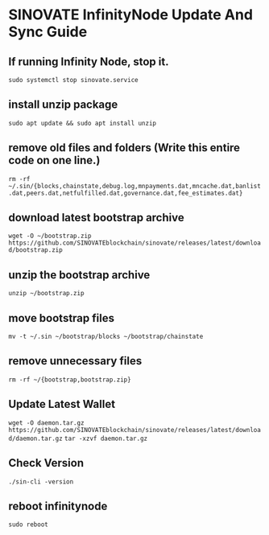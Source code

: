 # SINOVATE InfinityNode Update And Sync Guide

## If running Infinity Node, stop it.
``sudo systemctl stop sinovate.service``

## install unzip package
``sudo apt update && sudo apt install unzip``

## remove old files and folders (Write this entire code on one line.)
``rm -rf ~/.sin/{blocks,chainstate,debug.log,mnpayments.dat,mncache.dat,banlist.dat,peers.dat,netfulfilled.dat,governance.dat,fee_estimates.dat}``

## download latest bootstrap archive
``wget -O ~/bootstrap.zip https://github.com/SINOVATEblockchain/sinovate/releases/latest/download/bootstrap.zip``

## unzip the bootstrap archive
``unzip ~/bootstrap.zip``

## move bootstrap files
``mv -t ~/.sin ~/bootstrap/blocks ~/bootstrap/chainstate``

## remove unnecessary files
``rm -rf ~/{bootstrap,bootstrap.zip}``

## Update Latest Wallet
``wget -O daemon.tar.gz https://github.com/SINOVATEblockchain/sinovate/releases/latest/download/daemon.tar.gz``
``tar -xzvf daemon.tar.gz``
## Check Version
``./sin-cli -version``
## reboot infinitynode
``sudo reboot``
